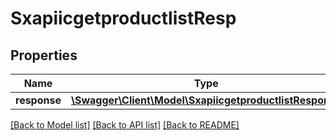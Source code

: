 # SxapiicgetproductlistResp

## Properties
Name | Type | Description | Notes
------------ | ------------- | ------------- | -------------
**response** | [**\Swagger\Client\Model\SxapiicgetproductlistResponse**](SxapiicgetproductlistResponse.md) |  | [optional] 

[[Back to Model list]](../README.md#documentation-for-models) [[Back to API list]](../README.md#documentation-for-api-endpoints) [[Back to README]](../README.md)


